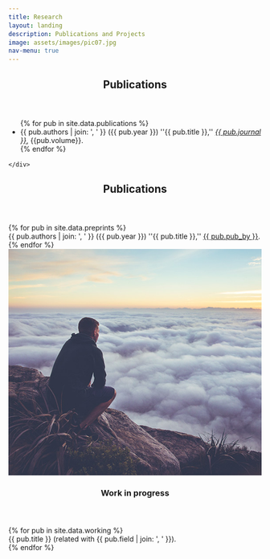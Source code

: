 ```yaml
---
title: Research
layout: landing
description: Publications and Projects
image: assets/images/pic07.jpg
nav-menu: true
---
```


<!-- Main -->
<div id="main">

<!-- One -->
<section id="one">
	<div class="inner">
		<header class="major">
			<h2>Publications</h2>
		</header>
		<div class="6u 12u$(small)">
			<ul class="alt">
			{% for pub in site.data.publications %}
			<li>{{ pub.authors | join: ', ' }} ({{ pub.year }}) ''{{ pub.title }},'' <em><a href="{{ pub.link }}">{{ pub.journal }}</a></em>, {{pub.volume}}.</li>
			{% endfor %}
			</ul>
		</div>
		
	</div>
</section>

<section id="two">
	<div class="inner">
		<header class="major">
			<h2>Publications</h2>
		</header>
			{% for pub in site.data.preprints %}
		<div class="publication-entry">
			{{ pub.authors | join: ', ' }} ({{ pub.year }}) ''{{ pub.title }},'' <a href="{{ pub.link }}">{{ pub.pub_by }}</a>.
		</div>
		{% endfor %}
	</div>
</section>

<!-- Three -->
<section class="spotlights">
	<section id="three" class="inner">
		<section>
			<a href="profile.html" class="image">
				<img src="/assets/images/pic08.jpg" alt="" data-position="center center" />
			</a>
			<div class="content">
				<div class="inner">
					<header class="major">
						<h3>Work in progress</h3>
					</header>
					{% for pub in site.data.working %}
					<div class="publication-entry">
						{{ pub.title }} (related with {{ pub.field | join: ', ' }}).
					</div>
					{% endfor %}
				</div>
			</div>
		</section>
	</section>
</section>

</div>
